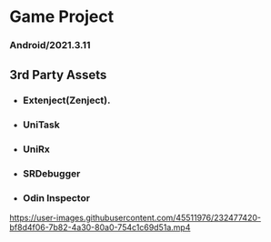 # Game Project

### Android/2021.3.11

## 3rd Party Assets

- ### Extenject(Zenject).
- ### UniTask
- ### UniRx
- ### SRDebugger
- ### Odin Inspector

https://user-images.githubusercontent.com/45511976/232477420-bf8d4f06-7b82-4a30-80a0-754c1c69d51a.mp4

